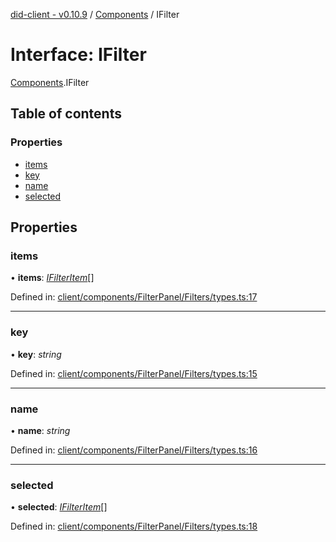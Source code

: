 [did-client - v0.10.9](../README.md) / [Components](../modules/components.md) / IFilter

# Interface: IFilter

[Components](../modules/components.md).IFilter

## Table of contents

### Properties

- [items](components.ifilter.md#items)
- [key](components.ifilter.md#key)
- [name](components.ifilter.md#name)
- [selected](components.ifilter.md#selected)

## Properties

### items

• **items**: [*IFilterItem*](components.ifilteritem.md)[]

Defined in: [client/components/FilterPanel/Filters/types.ts:17](https://github.com/Puzzlepart/did/blob/dev/client/components/FilterPanel/Filters/types.ts#L17)

___

### key

• **key**: *string*

Defined in: [client/components/FilterPanel/Filters/types.ts:15](https://github.com/Puzzlepart/did/blob/dev/client/components/FilterPanel/Filters/types.ts#L15)

___

### name

• **name**: *string*

Defined in: [client/components/FilterPanel/Filters/types.ts:16](https://github.com/Puzzlepart/did/blob/dev/client/components/FilterPanel/Filters/types.ts#L16)

___

### selected

• **selected**: [*IFilterItem*](components.ifilteritem.md)[]

Defined in: [client/components/FilterPanel/Filters/types.ts:18](https://github.com/Puzzlepart/did/blob/dev/client/components/FilterPanel/Filters/types.ts#L18)
